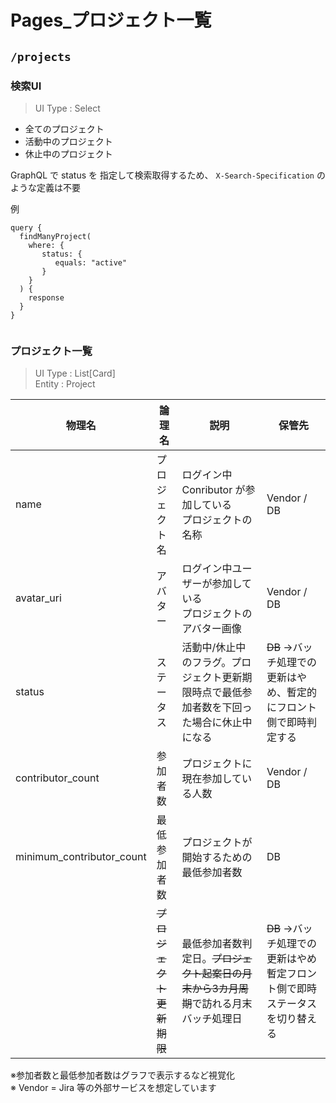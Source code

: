 
# Pages_プロジェクト一覧

## `/projects`

### 検索UI
    
> UI Type : Select

- 全てのプロジェクト
- 活動中のプロジェクト
- 休止中のプロジェクト
    
GraphQL で status を 指定して検索取得するため、 `X-Search-Specification` のような定義は不要
    
例
```graphql=
query {
  findManyProject(
    where: {
       status: {
          equals: "active"
       }
    }
  ) {
    response
  }
}
    
```
    
### プロジェクト一覧

> UI Type : List[Card]  
> Entity : Project

| 物理名 | 論理名 | 説明 | 保管先 |
| -------- | -------- | -------- |-------- |
| name | プロジェクト名 | ログイン中 Conributor が参加している<br>プロジェクトの名称   | Vendor / DB |
| avatar_uri | アバター | ログイン中ユーザーが参加している<br>プロジェクトのアバター画像   | Vendor / DB  |
| status | ステータス | 活動中/休止中 のフラグ。プロジェクト更新期限時点で最低参加者数を下回った場合に休止中になる | ~~DB~~ →バッチ処理での更新はやめ、暫定的にフロント側で即時判定する |
| contributor_count | 参加者数 | プロジェクトに現在参加している人数 | Vendor / DB  |
| minimum_contributor_count | 最低参加者数 | プロジェクトが開始するための最低参加者数 | DB  |
|  | ~~プロジェクト更新期限~~ | 最低参加者数判定日。~~プロジェクト起案日の月末から3カ月周期~~で訪れる月末バッチ処理日| ~~DB~~ →バッチ処理での更新はやめ暫定フロント側で即時ステータスを切り替える |
    
※参加者数と最低参加者数はグラフで表示するなど視覚化  
※ Vendor = Jira 等の外部サービスを想定しています
